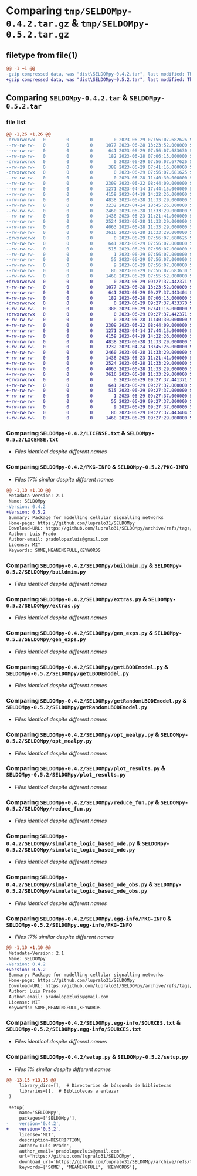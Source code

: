 # Comparing `tmp/SELDOMpy-0.4.2.tar.gz` & `tmp/SELDOMpy-0.5.2.tar.gz`

## filetype from file(1)

```diff
@@ -1 +1 @@
-gzip compressed data, was "dist\SELDOMpy-0.4.2.tar", last modified: Thu Jun 29 07:56:07 2023, max compression
+gzip compressed data, was "dist\SELDOMpy-0.5.2.tar", last modified: Thu Jun 29 09:27:37 2023, max compression
```

## Comparing `SELDOMpy-0.4.2.tar` & `SELDOMpy-0.5.2.tar`

### file list

```diff
@@ -1,26 +1,26 @@
-drwxrwxrwx   0        0        0        0 2023-06-29 07:56:07.682626 SELDOMpy-0.4.2/
--rw-rw-rw-   0        0        0     1077 2023-06-28 13:23:52.000000 SELDOMpy-0.4.2/LICENSE.txt
--rw-rw-rw-   0        0        0      641 2023-06-29 07:56:07.683630 SELDOMpy-0.4.2/PKG-INFO
--rw-rw-rw-   0        0        0      182 2023-06-28 07:06:15.000000 SELDOMpy-0.4.2/README.md
-drwxrwxrwx   0        0        0        0 2023-06-29 07:56:07.677626 SELDOMpy-0.4.2/SELDOMpy/
--rw-rw-rw-   0        0        0      388 2023-06-29 07:41:16.000000 SELDOMpy-0.4.2/SELDOMpy/__init__.py
-drwxrwxrwx   0        0        0        0 2023-06-29 07:56:07.681625 SELDOMpy-0.4.2/SELDOMpy/build/
--rw-rw-rw-   0        0        0        0 2023-06-28 11:40:30.000000 SELDOMpy-0.4.2/SELDOMpy/build/__init__.py
--rw-rw-rw-   0        0        0     2309 2023-06-22 08:44:09.000000 SELDOMpy-0.4.2/SELDOMpy/buildmim.py
--rw-rw-rw-   0        0        0     1271 2023-04-14 17:44:15.000000 SELDOMpy-0.4.2/SELDOMpy/extras.py
--rw-rw-rw-   0        0        0     4159 2023-04-19 14:22:26.000000 SELDOMpy-0.4.2/SELDOMpy/gen_exps.py
--rw-rw-rw-   0        0        0     4838 2023-06-28 11:33:29.000000 SELDOMpy-0.4.2/SELDOMpy/getLBODEmodel.py
--rw-rw-rw-   0        0        0     3232 2023-04-24 18:45:26.000000 SELDOMpy-0.4.2/SELDOMpy/getRandomLBODEmodel.py
--rw-rw-rw-   0        0        0     2460 2023-06-28 11:33:29.000000 SELDOMpy-0.4.2/SELDOMpy/opt_mealpy.py
--rw-rw-rw-   0        0        0     1438 2023-06-23 11:21:41.000000 SELDOMpy-0.4.2/SELDOMpy/plot_results.py
--rw-rw-rw-   0        0        0     2524 2023-06-28 11:33:29.000000 SELDOMpy-0.4.2/SELDOMpy/reduce_fun.py
--rw-rw-rw-   0        0        0     4063 2023-06-28 11:33:29.000000 SELDOMpy-0.4.2/SELDOMpy/simulate_logic_based_ode.py
--rw-rw-rw-   0        0        0     3616 2023-06-28 11:33:29.000000 SELDOMpy-0.4.2/SELDOMpy/simulate_logic_based_ode_obs.py
-drwxrwxrwx   0        0        0        0 2023-06-29 07:56:07.680626 SELDOMpy-0.4.2/SELDOMpy.egg-info/
--rw-rw-rw-   0        0        0      641 2023-06-29 07:56:07.000000 SELDOMpy-0.4.2/SELDOMpy.egg-info/PKG-INFO
--rw-rw-rw-   0        0        0      515 2023-06-29 07:56:07.000000 SELDOMpy-0.4.2/SELDOMpy.egg-info/SOURCES.txt
--rw-rw-rw-   0        0        0        1 2023-06-29 07:56:07.000000 SELDOMpy-0.4.2/SELDOMpy.egg-info/dependency_links.txt
--rw-rw-rw-   0        0        0       55 2023-06-29 07:56:07.000000 SELDOMpy-0.4.2/SELDOMpy.egg-info/requires.txt
--rw-rw-rw-   0        0        0        9 2023-06-29 07:56:07.000000 SELDOMpy-0.4.2/SELDOMpy.egg-info/top_level.txt
--rw-rw-rw-   0        0        0       86 2023-06-29 07:56:07.683630 SELDOMpy-0.4.2/setup.cfg
--rw-rw-rw-   0        0        0     1468 2023-06-29 07:55:52.000000 SELDOMpy-0.4.2/setup.py
+drwxrwxrwx   0        0        0        0 2023-06-29 09:27:37.442371 SELDOMpy-0.5.2/
+-rw-rw-rw-   0        0        0     1077 2023-06-28 13:23:52.000000 SELDOMpy-0.5.2/LICENSE.txt
+-rw-rw-rw-   0        0        0      641 2023-06-29 09:27:37.443404 SELDOMpy-0.5.2/PKG-INFO
+-rw-rw-rw-   0        0        0      182 2023-06-28 07:06:15.000000 SELDOMpy-0.5.2/README.md
+drwxrwxrwx   0        0        0        0 2023-06-29 09:27:37.433370 SELDOMpy-0.5.2/SELDOMpy/
+-rw-rw-rw-   0        0        0      388 2023-06-29 07:41:16.000000 SELDOMpy-0.5.2/SELDOMpy/__init__.py
+drwxrwxrwx   0        0        0        0 2023-06-29 09:27:37.442371 SELDOMpy-0.5.2/SELDOMpy/build/
+-rw-rw-rw-   0        0        0        0 2023-06-28 11:40:30.000000 SELDOMpy-0.5.2/SELDOMpy/build/__init__.py
+-rw-rw-rw-   0        0        0     2309 2023-06-22 08:44:09.000000 SELDOMpy-0.5.2/SELDOMpy/buildmim.py
+-rw-rw-rw-   0        0        0     1271 2023-04-14 17:44:15.000000 SELDOMpy-0.5.2/SELDOMpy/extras.py
+-rw-rw-rw-   0        0        0     4159 2023-04-19 14:22:26.000000 SELDOMpy-0.5.2/SELDOMpy/gen_exps.py
+-rw-rw-rw-   0        0        0     4838 2023-06-28 11:33:29.000000 SELDOMpy-0.5.2/SELDOMpy/getLBODEmodel.py
+-rw-rw-rw-   0        0        0     3232 2023-04-24 18:45:26.000000 SELDOMpy-0.5.2/SELDOMpy/getRandomLBODEmodel.py
+-rw-rw-rw-   0        0        0     2460 2023-06-28 11:33:29.000000 SELDOMpy-0.5.2/SELDOMpy/opt_mealpy.py
+-rw-rw-rw-   0        0        0     1438 2023-06-23 11:21:41.000000 SELDOMpy-0.5.2/SELDOMpy/plot_results.py
+-rw-rw-rw-   0        0        0     2524 2023-06-28 11:33:29.000000 SELDOMpy-0.5.2/SELDOMpy/reduce_fun.py
+-rw-rw-rw-   0        0        0     4063 2023-06-28 11:33:29.000000 SELDOMpy-0.5.2/SELDOMpy/simulate_logic_based_ode.py
+-rw-rw-rw-   0        0        0     3616 2023-06-28 11:33:29.000000 SELDOMpy-0.5.2/SELDOMpy/simulate_logic_based_ode_obs.py
+drwxrwxrwx   0        0        0        0 2023-06-29 09:27:37.441371 SELDOMpy-0.5.2/SELDOMpy.egg-info/
+-rw-rw-rw-   0        0        0      641 2023-06-29 09:27:37.000000 SELDOMpy-0.5.2/SELDOMpy.egg-info/PKG-INFO
+-rw-rw-rw-   0        0        0      515 2023-06-29 09:27:37.000000 SELDOMpy-0.5.2/SELDOMpy.egg-info/SOURCES.txt
+-rw-rw-rw-   0        0        0        1 2023-06-29 09:27:37.000000 SELDOMpy-0.5.2/SELDOMpy.egg-info/dependency_links.txt
+-rw-rw-rw-   0        0        0       55 2023-06-29 09:27:37.000000 SELDOMpy-0.5.2/SELDOMpy.egg-info/requires.txt
+-rw-rw-rw-   0        0        0        9 2023-06-29 09:27:37.000000 SELDOMpy-0.5.2/SELDOMpy.egg-info/top_level.txt
+-rw-rw-rw-   0        0        0       86 2023-06-29 09:27:37.443404 SELDOMpy-0.5.2/setup.cfg
+-rw-rw-rw-   0        0        0     1468 2023-06-29 09:27:29.000000 SELDOMpy-0.5.2/setup.py
```

### Comparing `SELDOMpy-0.4.2/LICENSE.txt` & `SELDOMpy-0.5.2/LICENSE.txt`

 * *Files identical despite different names*

### Comparing `SELDOMpy-0.4.2/PKG-INFO` & `SELDOMpy-0.5.2/PKG-INFO`

 * *Files 17% similar despite different names*

```diff
@@ -1,10 +1,10 @@
 Metadata-Version: 2.1
 Name: SELDOMpy
-Version: 0.4.2
+Version: 0.5.2
 Summary: Package for modelling cellular signalling networks
 Home-page: https://github.com/lupralo31/SELDOMpy
 Download-URL: https://github.com/lupralo31/SELDOMpy/archive/refs/tags/V_0.2.1.tar.gz
 Author: Luis Prado
 Author-email: pradolopezluis@gmail.com
 License: MIT
 Keywords: SOME,MEANINGFULL,KEYWORDS
```

### Comparing `SELDOMpy-0.4.2/SELDOMpy/buildmim.py` & `SELDOMpy-0.5.2/SELDOMpy/buildmim.py`

 * *Files identical despite different names*

### Comparing `SELDOMpy-0.4.2/SELDOMpy/extras.py` & `SELDOMpy-0.5.2/SELDOMpy/extras.py`

 * *Files identical despite different names*

### Comparing `SELDOMpy-0.4.2/SELDOMpy/gen_exps.py` & `SELDOMpy-0.5.2/SELDOMpy/gen_exps.py`

 * *Files identical despite different names*

### Comparing `SELDOMpy-0.4.2/SELDOMpy/getLBODEmodel.py` & `SELDOMpy-0.5.2/SELDOMpy/getLBODEmodel.py`

 * *Files identical despite different names*

### Comparing `SELDOMpy-0.4.2/SELDOMpy/getRandomLBODEmodel.py` & `SELDOMpy-0.5.2/SELDOMpy/getRandomLBODEmodel.py`

 * *Files identical despite different names*

### Comparing `SELDOMpy-0.4.2/SELDOMpy/opt_mealpy.py` & `SELDOMpy-0.5.2/SELDOMpy/opt_mealpy.py`

 * *Files identical despite different names*

### Comparing `SELDOMpy-0.4.2/SELDOMpy/plot_results.py` & `SELDOMpy-0.5.2/SELDOMpy/plot_results.py`

 * *Files identical despite different names*

### Comparing `SELDOMpy-0.4.2/SELDOMpy/reduce_fun.py` & `SELDOMpy-0.5.2/SELDOMpy/reduce_fun.py`

 * *Files identical despite different names*

### Comparing `SELDOMpy-0.4.2/SELDOMpy/simulate_logic_based_ode.py` & `SELDOMpy-0.5.2/SELDOMpy/simulate_logic_based_ode.py`

 * *Files identical despite different names*

### Comparing `SELDOMpy-0.4.2/SELDOMpy/simulate_logic_based_ode_obs.py` & `SELDOMpy-0.5.2/SELDOMpy/simulate_logic_based_ode_obs.py`

 * *Files identical despite different names*

### Comparing `SELDOMpy-0.4.2/SELDOMpy.egg-info/PKG-INFO` & `SELDOMpy-0.5.2/SELDOMpy.egg-info/PKG-INFO`

 * *Files 17% similar despite different names*

```diff
@@ -1,10 +1,10 @@
 Metadata-Version: 2.1
 Name: SELDOMpy
-Version: 0.4.2
+Version: 0.5.2
 Summary: Package for modelling cellular signalling networks
 Home-page: https://github.com/lupralo31/SELDOMpy
 Download-URL: https://github.com/lupralo31/SELDOMpy/archive/refs/tags/V_0.2.1.tar.gz
 Author: Luis Prado
 Author-email: pradolopezluis@gmail.com
 License: MIT
 Keywords: SOME,MEANINGFULL,KEYWORDS
```

### Comparing `SELDOMpy-0.4.2/SELDOMpy.egg-info/SOURCES.txt` & `SELDOMpy-0.5.2/SELDOMpy.egg-info/SOURCES.txt`

 * *Files identical despite different names*

### Comparing `SELDOMpy-0.4.2/setup.py` & `SELDOMpy-0.5.2/setup.py`

 * *Files 1% similar despite different names*

```diff
@@ -13,15 +13,15 @@
     library_dirs=[],  # Directorios de búsqueda de bibliotecas
     libraries=[],  # Bibliotecas a enlazar
 )
 
 setup(
     name='SELDOMpy',
     packages=['SELDOMpy'],
-    version='0.4.2',
+    version='0.5.2',
     license='MIT',
     description=DESCRIPTION,
     author='Luis Prado',
     author_email='pradolopezluis@gmail.com',
     url='https://github.com/lupralo31/SELDOMpy',
     download_url='https://github.com/lupralo31/SELDOMpy/archive/refs/tags/V_0.2.1.tar.gz',
     keywords=['SOME', 'MEANINGFULL', 'KEYWORDS'],
```

